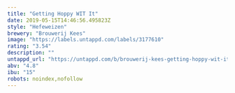 ```yaml
---
title: "Getting Hoppy WIT It"
date: 2019-05-15T14:46:56.495823Z
style: "Hefeweizen"
brewery: "Brouwerij Kees"
image: "https://labels.untappd.com/labels/3177610"
rating: "3.54"
description: ""
untappd_url: "https://untappd.com/b/brouwerij-kees-getting-hoppy-wit-it/3177610"
abv: "4.8"
ibu: "15"
robots: noindex,nofollow
---
```

